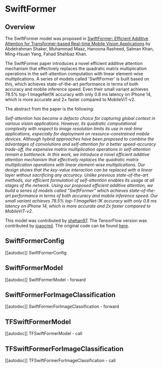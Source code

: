 <!--Copyright 2023 The HuggingFace Team. All rights reserved.

Licensed under the Apache License, Version 2.0 (the "License"); you may not use this file except in compliance with
the License. You may obtain a copy of the License at

http://www.apache.org/licenses/LICENSE-2.0

Unless required by applicable law or agreed to in writing, software distributed under the License is distributed on
an "AS IS" BASIS, WITHOUT WARRANTIES OR CONDITIONS OF ANY KIND, either express or implied. See the License for the
specific language governing permissions and limitations under the License.

⚠️ Note that this file is in Markdown but contain specific syntax for our doc-builder (similar to MDX) that may not be
rendered properly in your Markdown viewer.

-->

# SwiftFormer

## Overview

The SwiftFormer model was proposed in [SwiftFormer: Efficient Additive Attention for Transformer-based Real-time Mobile Vision Applications](https://arxiv.org/abs/2303.15446) by Abdelrahman Shaker, Muhammad Maaz, Hanoona Rasheed, Salman Khan, Ming-Hsuan Yang, Fahad Shahbaz Khan.

The SwiftFormer paper introduces a novel efficient additive attention mechanism that effectively replaces the quadratic matrix multiplication operations in the self-attention computation with linear element-wise multiplications. A series of models called 'SwiftFormer' is built based on this, which achieves state-of-the-art performance in terms of both accuracy and mobile inference speed. Even their small variant achieves 78.5% top-1 ImageNet1K accuracy with only 0.8 ms latency on iPhone 14, which is more accurate and 2× faster compared to MobileViT-v2.

The abstract from the paper is the following:

*Self-attention has become a defacto choice for capturing global context in various vision applications. However, its quadratic computational complexity with respect to image resolution limits its use in real-time applications, especially for deployment on resource-constrained mobile devices. Although hybrid approaches have been proposed to combine the advantages of convolutions and self-attention for a better speed-accuracy trade-off, the expensive matrix multiplication operations in self-attention remain a bottleneck. In this work, we introduce a novel efficient additive attention mechanism that effectively replaces the quadratic matrix multiplication operations with linear element-wise multiplications. Our design shows that the key-value interaction can be replaced with a linear layer without sacrificing any accuracy. Unlike previous state-of-the-art methods, our efficient formulation of self-attention enables its usage at all stages of the network. Using our proposed efficient additive attention, we build a series of models called "SwiftFormer" which achieves state-of-the-art performance in terms of both accuracy and mobile inference speed. Our small variant achieves 78.5% top-1 ImageNet-1K accuracy with only 0.8 ms latency on iPhone 14, which is more accurate and 2x faster compared to MobileViT-v2.*

This model was contributed by [shehan97](https://huggingface.co/shehan97). The TensorFlow version was contributed by [joaocmd](https://huggingface.co/joaocmd).
The original code can be found [here](https://github.com/Amshaker/SwiftFormer).

## SwiftFormerConfig

[[autodoc]] SwiftFormerConfig

## SwiftFormerModel

[[autodoc]] SwiftFormerModel
    - forward

## SwiftFormerForImageClassification

[[autodoc]] SwiftFormerForImageClassification
    - forward

## TFSwiftFormerModel

[[autodoc]] TFSwiftFormerModel
    - call

## TFSwiftFormerForImageClassification

[[autodoc]] TFSwiftFormerForImageClassification
    - call
